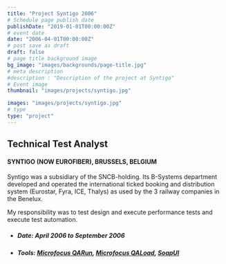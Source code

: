 ```yaml
---
title: "Project Syntigo 2006"
# Schedule page publish date
publishDate: "2019-01-01T00:00:00Z"
# event date
date: "2006-04-01T00:00:00Z"
# post save as draft
draft: false
# page title background image
bg_image: "images/backgrounds/page-title.jpg"
# meta description
#description : "Description of the project at Syntigo"
# Event image
thumbnail: "images/projects/syntigo.jpg"

images: "images/projects/syntigo.jpg"
# type
type: "project"
---
```





## Technical Test Analyst

#### SYNTIGO (NOW EUROFIBER), BRUSSELS, BELGIUM


Syntigo was a subsidiary of the SNCB-holding. Its B-Systems department developed and operated the international ticked booking and distribution system (Eurostar, Fyra, ICE, Thalys) as used by the 3 railway companies in the Benelux.

My responsibility was to test design and execute performance tests and execute test automation.


*   ##### Date: April 2006 to September 2006

*   ##### Tools:  [Microfocus QARun](https://supportline.microfocus.com/documentation/ASQ/QARunDocs.aspx), [Microfocus QALoad](https://www.microfocus.com/documentation/qa-load/qaloadarchive/), [SoapUI](https://www.soapui.org/)